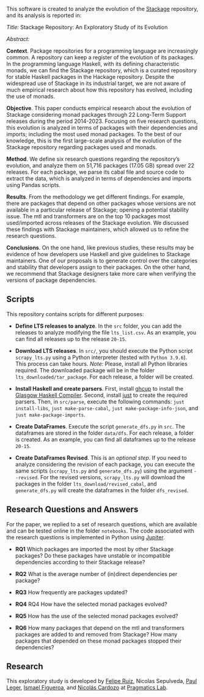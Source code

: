 
This software is created to analyze the evolution of the [Stackage](https://www.stackage.org) repository, and its analysis is reported in:

_Title:_ Stackage Repository: An Exploratory Study of its Evolution
 
_Abstract:_  

**Context**. Package repositories for a programming language are increasingly common. A repository can keep a register of the evolution of its packages. In the programming language Haskell, with its defining characteristic monads, we can find the Stackage repository, which is a curated repository for stable Haskell packages in the Hackage repository. Despite the widespread use of Stackage in its industrial target, we are not aware of much empirical research about how this repository has evolved, including the use of monads.

**Objective**. This paper conducts empirical research about the evolution of Stackage considering monad packages through 22 Long-Term Support releases during the period 2014-2023. Focusing on five research questions, this evolution is analyzed in terms of packages with their dependencies and imports; including the most used monad packages. To the best of our knowledge, this is the first large-scale analysis of the evolution of the Stackage repository regarding packages used and monads.

**Method**. We define six research questions regarding the repository’s evolution, and analyze them on 51,716 packages (17.05 GB) spread over 22 releases. For each package, we parse its cabal file and source code to extract the data, which is analyzed in terms of dependencies and imports using Pandas scripts.

**Results**. From the methodology we get different findings. For example, there are packages that depend on other packages whose versions are not available in a particular release of Stackage; opening a potential stability issue. The mtl and transformers are on the top 10 packages most used/imported across releases of the Stackage evolution. We discussed these findings with Stackage maintainers, which allowed us to refine the research questions.

**Conclusions**. On the one hand, like previous studies, these results may be evidence of how developers use Haskell and give guidelines to Stackage maintainers. One of our proposals is to generate control over the categories and stability that developers assign to their packages. On the other hand, we recommend that Stackage designers take more care when verifying the versions of package dependencies.


## Scripts

This repository contains scripts for different purposes:

* **Define LTS releases to analyze**. In the ``src`` folder, you can add the releases to analyze modifying the file ``lts_list.csv``. As an example, you can find all releases up to the release ``20-15``. 

* **Download LTS releases**. In ``src/``, you should execute the Python script ``scrapy_lts.py`` using a Python interpreter (tested with ``Python 3.9.6``). This process can take hours. _Note:_ Please, install all Python libraries required. The downloaded package will be in the folder ``lts_downloaded/tar_package``. For each release, a folder will be created.      

* **Install Haskell and create parsers**. First, install [ghcup](https://www.haskell.org/ghcup/install/) to install the [Glasgow Haskell Compiler](https://www.haskell.org/ghc/). Second, install [just](https://just.systems/) to create the required parsers. Then, in ``src/parse``, execute the following commands: ``just install-libs``, ``just make-parse-cabal``, ``just make-package-info-json``, and ``just make-package-imports``.

* **Create DataFrames**. Execute the script ``generate_dfs.py`` in ``src``. The dataframes are stored in the folder ``data/dfs``. For each release, a folder is created. As an example, you can find all dataframes up to the release ``20-15``.

* **Create DataFrames Revised**. This is an _optional step_. If you need to analyze considering the revision of each package, you can execute the same scripts (``scrapy_lts.py`` and ``generate_dfs.py``) using the argument ``--revised``. For the revised versions, ``scrapy_lts.py`` will download the packages in the folder ``lts_download/revised_cabal``, and ``generate_dfs.py`` will create the dataframes in the folder ``dfs_revised``.  

## Research Questions and Answers

For the paper, we replied to a set of research questions, which are available and can be tested online in the folder ``notebooks``. The code associated with the research questions is implemented in Python using [Jupiter](https://jupyter.org/).      

* **RQ1** Which packages are imported the most by other Stackage packages? Do these packages have unstable or incompatible dependencies according to their Stackage release?

* **RQ2**  What is the average number of (in)direct dependencies per package?

* **RQ3** How frequently are packages updated?

* **RQ4** RQ4 How have the selected monad packages evolved?
  
* **RQ5**  How has the use of the selected monad packages evolved?
  
* **RQ6**  How many packages that depend on the mtl and transformers packages are added to and removed from Stackage? How many packages that depended on these monad packages stopped their dependencies?

## Research

This exploratory study is developed by [Felipe Ruiz](https://github.com/fruizrob), Nicolas Sepulveda, [Paul Leger](http://pleger.cl), [Ismael Figueroa](https://ifigueroap.github.io/), and [Nicolás Cardozo](https://github.com/ncardozo) at [Pragmatics Lab](http://pragmaticslab.com). 



